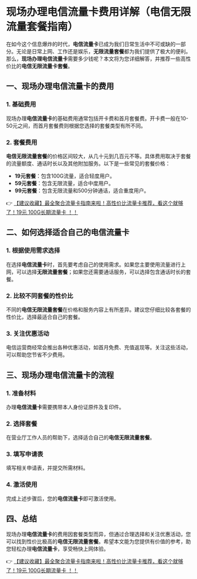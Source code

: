 # 现场办理电信流量卡费用详解（电信无限流量套餐指南）

在如今这个信息爆炸的时代，**电信流量卡**已成为我们日常生活中不可或缺的一部分。无论是日常上网、工作还是娱乐，**无限流量套餐**都为我们提供了极大的便利。那么，**现场办理电信流量卡**需要多少钱呢？本文将为您详细解答，并推荐一些高性价比的**电信无限流量卡套餐**。

## 一、现场办理电信流量卡的费用

### 1. 基础费用
现场办理**电信流量卡**的基础费用通常包括开卡费和首月套餐费。开卡费一般在10-50元之间，而首月套餐费则根据您选择的套餐类型有所不同。

### 2. 套餐费用
**电信无限流量套餐**的价格区间较大，从几十元到几百元不等。具体费用取决于套餐的流量额度、通话时长以及其他附加服务。以下是一些常见的套餐价格：

- **19元套餐**：包含100G流量，适合轻度用户。
- **59元套餐**：包含无限流量，适合中度用户。
- **99元套餐**：包含无限流量和500分钟通话，适合重度用户。

👉 [【建议收藏】最全聚合流量卡指南来啦！高性价比流量卡推荐，看这个就够了！19元 100G长期流量卡 ！！](https://bit.ly/Liuliangka)

## 二、如何选择适合自己的电信流量卡

### 1. 根据使用需求选择
在选择**电信流量卡**时，首先要考虑自己的使用需求。如果您主要使用流量进行上网，可以选择**无限流量套餐**；如果您还需要通话服务，可以选择包含通话时长的套餐。

### 2. 比较不同套餐的性价比
不同的**电信无限流量套餐**在价格和服务内容上有所差异。建议您仔细比较各套餐的性价比，选择最适合自己的套餐。

### 3. 关注优惠活动
电信运营商经常会推出各种优惠活动，如首月免费、充值返现等。关注这些活动，可以帮助您节省不少费用。

## 三、现场办理电信流量卡的流程

### 1. 准备材料
办理**电信流量卡**需要携带本人身份证原件及复印件。

### 2. 选择套餐
在营业厅工作人员的帮助下，选择适合自己的**电信无限流量套餐**。

### 3. 填写申请表
填写相关申请表，并提交所需材料。

### 4. 激活使用
完成上述步骤后，您的**电信流量卡**即可激活使用。

## 四、总结

现场办理**电信流量卡**的费用因套餐类型而异，但通过合理选择和关注优惠活动，您可以找到性价比极高的**电信无限流量套餐**。希望本文能为您提供有价值的参考，助您轻松办理**电信流量卡**，享受畅快上网体验。

👉 [【建议收藏】最全聚合流量卡指南来啦！高性价比流量卡推荐，看这个就够了！19元 100G长期流量卡 ！！](https://bit.ly/Liuliangka)